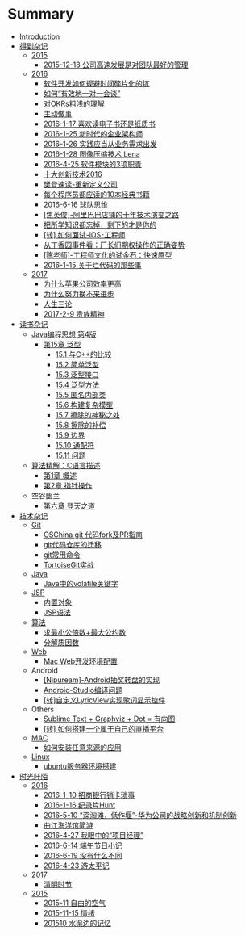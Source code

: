 # Summary

* [Introduction](README.md)
* [得到杂记](de-dao-za-ji.md)
  * [2015](2015.md)
    * [2015-12-18 公司高速发展是对团队最好的管理](de-dao-za-ji/2015/2015-12-18-gong-si-gao-su-fa-zhan-shi-dui-tuan-dui-zui-hao-de-guan-li.md)
  * [2016](de-dao-za-ji/2016.md)
    * [软件开发如何规避时间碎片化的坑](de-dao-za-ji/2016/ruan-jian-kai-fa-ru-he-gui-bi-shi-jian-sui-pian-hua-de-keng.md)
    * [如何“有效地一对一会谈”](de-dao-za-ji/2016/ru-he-201c-you-xiao-di-yi-dui-yi-hui-tan.md)
    * [对OKRs粗浅的理解](de-dao-za-ji/2016/dui-okrs-cu-qian-de-li-jie.md)
    * [主动做事](de-dao-za-ji/2016/zhu-dong-zuo-shi.md)
    * [2016-1-17 喜欢读电子书还是纸质书](de-dao-za-ji/2016/2016-1-17-xi-huan-du-dian-zi-shu-huan-shi-zhi-zhi-shu.md)
    * [2016-1-25 新时代的企业架构师](de-dao-za-ji/2016/2016-1-25-xin-shi-dai-de-qi-ye-jia-gou-shi.md)
    * [2016-1-26 实践应当从业务需求出发](de-dao-za-ji/2016/2016-1-26-shi-jian-ying-dang-cong-ye-wu-xu-qiu-chu-fa.md)
    * [2016-1-28 图像压缩技术 Lena](de-dao-za-ji/2016/2016-1-28-tu-xiang-yasuo-ji-zhu-lena.md)
    * [2016-4-25 软件模块的3项职责](de-dao-za-ji/2016/2016-4-25-ruan-jian-mo-kuai-de-3-xiang-zhi-ze.md)
    * [十大创新技术2016](de-dao-za-ji/2016/shi-da-chuang-xin-ji-zhu-2016.md)
    * [樊登速读-重新定义公司](de-dao-za-ji/2016/fan-deng-su-8bfb-zhong-xin-ding-yi-gong-si.md)
    * [每个程序员都应读的10本经典书籍](de-dao-za-ji/2016/mei-ge-cheng-xu-yuan-du-ying-du-de-10-ben-jing-dian-shu-ji.md)
    * [2016-6-16 球队思维](de-dao-za-ji/2016/2016-6-16-qiu-dui-si-wei.md)
    * [\[焦英俊\]-阿里巴巴店铺的十年技术演变之路](de-dao-za-ji/2016/jiao-ying-4fca5d-a-li-ba-ba-dian-pu-de-shi-nian-ji-zhu-yan-bian-zhi-lu.md)
    * [把所学知识都忘掉，剩下的才是你的](de-dao-za-ji/2016/ba-suo-xue-zhi-shi-du-wang-diao-ff0c-sheng-xia-de-cai-shi-ni-de.md)
    * [\[转\] 如何面试-iOS-工程师](de-dao-za-ji/2016/8f6c5d-ru-he-mian-8bd5-ios-gong-cheng-shi.md)
    * [从丁香园事件看：厂长们期权操作的正确姿势](de-dao-za-ji/2016/cong-ding-xiang-yuan-shi-jian-kan-ff1a-chang-chang-men-qi-quan-cao-zuo-de-zheng-que-zi-shi.md)
    * [\[陈老师\]-工程师文化的试金石：快速原型](de-dao-za-ji/2016/chen-lao-5e085d-gong-cheng-shi-wen-hua-de-shi-jin-shi-ff1a-kuai-su-yuan-xing.md)
    * [2016-1-15 关于烂代码的那些事](de-dao-za-ji/2016/2016-1-15-guan-yu-lan-dai-ma-de-na-xie-shi.md)
  * [2017](de-dao-za-ji/2017.md)
    * [为什么苹果公司效率更高](de-dao-za-ji/2017/wei-shi-yao-ping-guo-gong-si-xiao-lv-geng-gao.md)
    * [为什么努力换不来进步](de-dao-za-ji/2017/wei-shi-yao-nu-li-huan-bu-lai-jin-bu.md)
    * [人生三论](de-dao-za-ji/2017/ren-sheng-san-lun.md)
    * [2017-2-9 贵族精神](de-dao-za-ji/2017/2017-2-9-gui-zu-jing-shen.md)
* [读书杂记](du-shu-za-ji.md)
  * [Java编程思想 第4版](du-shu-za-ji/javabian-cheng-si-xiang-di-4-ban.md)
    * [第15章 泛型](du-shu-za-ji/javabian-cheng-si-xiang-di-4-ban/di-15-zhang-fan-xing.md)
      * [15.1 与C++的比较](du-shu-za-ji/javabian-cheng-si-xiang-di-4-ban/di-15-zhang-fan-xing/151-yu-c-de-bi-jiao.md)
      * [15.2 简单泛型](du-shu-za-ji/javabian-cheng-si-xiang-di-4-ban/di-15-zhang-fan-xing/152-jian-dan-fan-xing.md)
      * [15.3 泛型接口](du-shu-za-ji/javabian-cheng-si-xiang-di-4-ban/di-15-zhang-fan-xing/153-fan-xing-jie-kou.md)
      * [15.4 泛型方法](du-shu-za-ji/javabian-cheng-si-xiang-di-4-ban/di-15-zhang-fan-xing/154-fan-xing-fang-fa.md)
      * [15.5 匿名内部类](du-shu-za-ji/javabian-cheng-si-xiang-di-4-ban/di-15-zhang-fan-xing/155-ni-ming-nei-bu-lei.md)
      * [15.6 构建复杂模型](du-shu-za-ji/javabian-cheng-si-xiang-di-4-ban/di-15-zhang-fan-xing/156-gou-jian-fu-za-mo-xing.md)
      * [15.7 擦除的神秘之处](du-shu-za-ji/javabian-cheng-si-xiang-di-4-ban/di-15-zhang-fan-xing/157-ca-chu-de-shen-mi-zhi-chu.md)
      * [15.8 擦除的补偿](du-shu-za-ji/javabian-cheng-si-xiang-di-4-ban/di-15-zhang-fan-xing/158-ca-chu-de-bu-chang.md)
      * [15.9 边界](du-shu-za-ji/javabian-cheng-si-xiang-di-4-ban/di-15-zhang-fan-xing/159-bian-jie.md)
      * [15.10 通配符](du-shu-za-ji/javabian-cheng-si-xiang-di-4-ban/di-15-zhang-fan-xing/1510-tong-pei-fu.md)
      * [15.11 问题](du-shu-za-ji/javabian-cheng-si-xiang-di-4-ban/di-15-zhang-fan-xing/1511-wen-ti.md)
  * [算法精解：C语言描述](du-shu-za-ji/suan-fa-jing-jie-ff1a-c-yu-yan-miao-shu.md)
    * [第1章 概述](du-shu-za-ji/suan-fa-jing-jie-ff1a-c-yu-yan-miao-shu/di-1-zhang-gai-shu.md)
    * [第2章 指针操作](du-shu-za-ji/suan-fa-jing-jie-ff1a-c-yu-yan-miao-shu/di-2-zhang-zhi-zhen-cao-zuo.md)
  * 空谷幽兰
    * [第六章 登天之道](du-shu-za-ji/di-liu-zhang-deng-tian-zhi-dao.md)
* [技术杂记](ji-shu-za-ji.md)
  * [Git](ji-shu-za-ji/git.md)
    * [OSChina git 代码fork及PR指南](ji-shu-za-ji/git/oschina-git-dai-ma-fork-ji-pr-zhi-nan.md)
    * [git代码仓库的迁移](ji-shu-za-ji/git/gitdai-ma-cang-ku-de-qian-yi.md)
    * [git常用命令](ji-shu-za-ji/git/gitchang-yong-ming-ling.md)
    * [TortoiseGit实战](ji-shu-za-ji/git/tortoisegitshi-zhan.md)
  * [Java](ji-shu-za-ji/java.md)
    * [Java中的volatile关键字](ji-shu-za-ji/java/javazhong-de-volatile-guan-jian-zi.md)
  * [JSP](ji-shu-za-ji/jsp.md)
    * [内置对象](ji-shu-za-ji/jsp/nei-zhi-dui-xiang.md)
    * [JSP语法](ji-shu-za-ji/jsp/jspyu-fa.md)
  * [算法](ji-shu-za-ji/suan-fa.md)
    * [求最小公倍数+最大公约数](ji-shu-za-ji/suan-fa/qiu-zui-xiao-gong-bei-6570+-zui-da-gong-yue-shu.md)
    * [分解质因数](ji-shu-za-ji/suan-fa/fen-jie-zhi-yin-shu.md)
  * [Web](ji-shu-za-ji/web.md)
    * [Mac Web开发环境配置](ji-shu-za-ji/web/mac-webkai-fa-huan-jing-pei-zhi.md)
  * Android
    * [\[Nipuream\]-Android抽奖转盘的实现](ji-shu-za-ji/nipuream-androidchou-jiang-zhuan-pan-de-shi-xian.md)
    * [Android-Studio编译问题](ji-shu-za-ji/android-studiobian-yi-wen-ti.md)
    * [\[转\]自定义LyricView实现歌词显示控件](ji-shu-za-ji/8f6c5d-zi-ding-yi-lyricview-shi-xian-ge-ci-xian-shi-kong-jian.md)
  * Others
    * [Sublime Text + Graphviz + Dot = 有向图](ji-shu-za-ji/sublime-text-+-graphviz-+-dot-you-xiang-tu.md)
    * [\[转\] 如何搭建一个属于自己的直播平台](ji-shu-za-ji/8f6c5d-ru-he-da-jian-yi-ge-shu-yu-zi-ji-de-zhi-bo-ping-tai.md)
  * [MAC](ji-shu-za-ji/mac.md)
    * [如何安装任意来源的应用](ji-shu-za-ji/ru-he-an-zhuang-ren-yi-lai-yuan-de-ying-yong.md)
  * [Linux](ji-shu-za-ji/linux.md)
    * [ubuntu服务器环境搭建](ji-shu-za-ji/linux/ubuntufu-wu-qi-huan-jing-da-jian.md)
* [时光阡陌](shi-guang-qian-mo.md)
  * [2016](2016.md)
    * [2016-1-10 招商银行销卡琐事](shi-guang-qian-mo/2016/2016-1-10-zhao-shang-yin-xing-xiao-qia-suo-shi.md)
    * [2016-1-16 纪录片Hunt](shi-guang-qian-mo/2016/2016-1-16-ji-lupian-hunt.md)
    * [2016-5-10 “深淘滩，低作堰”-华为公司的战略创新和机制创新](shi-guang-qian-mo/2016/2016-5-10-201c-shen-tao-tan-ff0c-di-zuo-yan-201d-hua-wei-gong-si-de-zhan-lve-chuang-xin-he-ji-zhi-chuang-xin.md)
    * [曲江海洋馆简游](shi-guang-qian-mo/2016/qu-jiang-hai-yang-guan-jian-you.md)
    * [2016-4-27 我眼中的“项目经理”](shi-guang-qian-mo/2016/2016-4-27-wo-yan-zhong-de-201c-xiang-mu-jing-li-201d.md)
    * [2016-6-14 端午节日小记](shi-guang-qian-mo/2016/2016-6-14duan-wu-jie-ri-xiao-ji.md)
    * [2016-6-19 没有什么不同](shi-guang-qian-mo/2016/2016-6-19-mei-you-shi-yao-bu-tong.md)
    * [2016-4-23 游太平记](shi-guang-qian-mo/2016/2016-4-23-you-tai-ping-ji.md)
  * [2017](2017.md)
    * [清明时节](shi-guang-qian-mo/2017/qing-ming-shi-jie.md)
  * [2015](2015.md)
    * [2015-11 自由的空气](2015/2015-11-zi-you-de-kong-qi.md)
    * [2015-11-15 情绪](2015/2015-11-15-qing-xu.md)
    * [201510 水渠边的记忆](2015/201510-shui-qu-bian-de-ji-yi.md)

